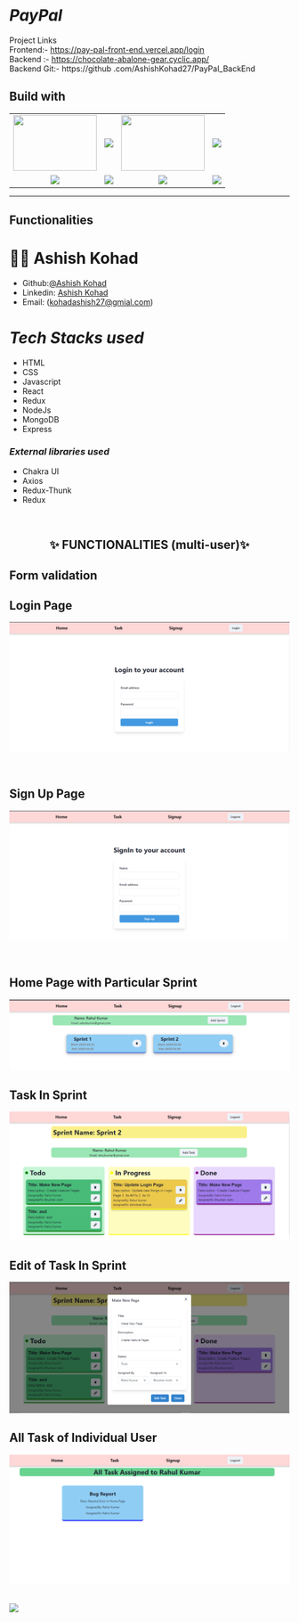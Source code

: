 # _PayPal_

Project Links
<br/>
Frontend:- https://pay-pal-front-end.vercel.app/login
<br/>
Backend :- https://chocolate-abalone-gear.cyclic.app/
<br/>
Backend Git:- https://github  .com/AshishKohad27/PayPal_BackEnd

## Build with

<table  align=center>
  <tr>
 <td align=center> <img src="https://upload.wikimedia.org/wikipedia/commons/thumb/d/d9/Node.js_logo.svg/1280px-Node.js_logo.svg.png"  height=100   width=150 ></td>
     <td align=center> <img src="https://upload.wikimedia.org/wikipedia/commons/thumb/a/a7/React-icon.svg/1280px-React-icon.svg.png" height=100   ></td>
    <td align=center> <img src="https://upload.wikimedia.org/wikipedia/commons/4/49/Redux.png"  height=100   width=150 ></td>
     <td align=center> <img src="https://1.bp.blogspot.com/-TDlxyhiJu9c/X-1LpOwT8wI/AAAAAAAAlMM/JJ6Dg9nSxJ08Isren0ScOpeLiwx-uMJRgCLcBGAsYHQ/w1200-h630-p-k-no-nu/free%2BHTML%2BCSS%2Band%2BJavaScript%2Bcourse%2BUdemy.webp"  height=100  ></td>
  </tr><tr><td align=center>  <img src="https://img.icons8.com/color/48/null/chakra-ui.png"   width=100  ></td>

  <td align=center> <img src="https://git-scm.com/images/logos/downloads/Git-Icon-1788C.png"  height=100  ></td>
  <td align=center> <img src="https://img.icons8.com/plasticine/100/null/github.png"  height=100  ></td></td>
  <td align=center> <img src="https://play-lh.googleusercontent.com/tYFJKlcOj4mUoS36v7w50TRvZ4HErZVkjo2Nvc4Ba_XE5xBr0Rphj4_BW-wMJ-JsDfEC"  height=100  ></td>
  </tr>

</table>

<hr/>

## Functionalities

# 🧑🏻 **Ashish Kohad**

- Github:[@Ashish Kohad](https://github.com/AshishKohad27)
- Linkedin: [Ashish Kohad](https://www.linkedin.com/in/ashish-kohad27/)
- Email: (kohadashish27@gmial.com)

<h1><i>Tech Stacks used </i></h1>

<ul>
<li>HTML</li>
<li>CSS</li>
<li>Javascript</li>
<li>React</li>
<li>Redux</li>
<li>NodeJs</li>
<li>MongoDB</li>
<li>Express</li>
</ul>

<h3><i>External libraries used </i></h3>

<ul>
<li>Chakra UI</li>
<li>Axios</li>
<li>Redux-Thunk</li>
<li>Redux</li>
</ul>

<br/>
<h2 align="center" >✨ FUNCTIONALITIES (multi-user)✨<h2/>

Form validation
<br/>
## Login Page

![Alt text](images/Login.PNG)

<br/>

## Sign Up Page

![Alt text](images/SignUp.PNG)


<br/>

## Home Page with Particular Sprint

![Alt text](images/HomeWithSprintCreaation.PNG)

## Task In Sprint

![Alt text](images/TaskInSprint.PNG)

## Edit of Task In Sprint

![Alt text](images/EditOfTaskInSprint.PNG)

## All Task of Individual User

![Alt text](images/AllTaskIndividualUsers.PNG)

<br/>

<img src="https://raw.githubusercontent.com/Trilokia/Trilokia/379277808c61ef204768a61bbc5d25bc7798ccf1/bottom_header.svg" />
